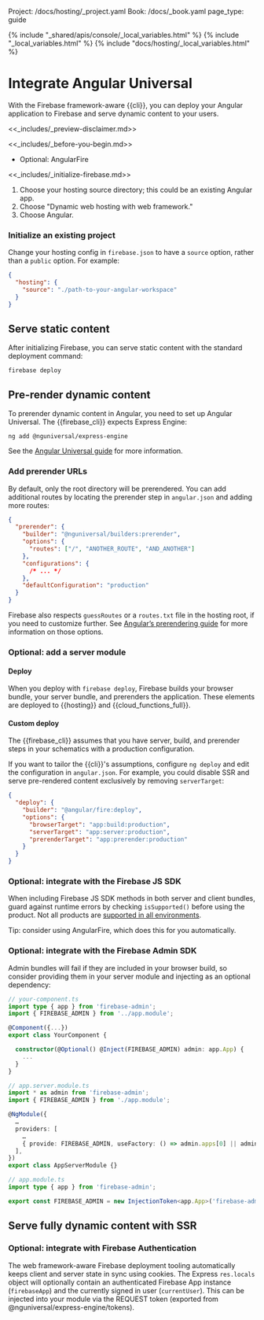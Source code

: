 Project: /docs/hosting/\_project.yaml
Book: /docs/\_book.yaml
page_type: guide

{% include "_shared/apis/console/_local_variables.html" %}
{% include "_local_variables.html" %}
{% include "docs/hosting/_local_variables.html" %}

<link rel="stylesheet" type="text/css" href="/styles/docs.css" />

# Integrate Angular Universal

With the Firebase framework-aware {{cli}}, you can deploy your Angular application
to Firebase and serve dynamic content to your users.

<<\_includes/\_preview-disclaimer.md>>

<<\_includes/\_before-you-begin.md>>

- Optional: AngularFire

<<\_includes/\_initialize-firebase.md>>

1. Choose your hosting source directory; this could be an existing Angular app.
1. Choose "Dynamic web hosting with web framework."
1. Choose Angular.

### Initialize an existing project

Change your hosting config in `firebase.json` to have a `source` option, rather
than a `public` option. For example:

```json
{
  "hosting": {
    "source": "./path-to-your-angular-workspace"
  }
}
```

## Serve static content

After initializing Firebase, you can serve static content with the standard
deployment command:

```shell
firebase deploy
```

## Pre-render dynamic content

To prerender dynamic content in Angular, you need to set up Angular Universal.
The {{firebase_cli}} expects Express Engine:

```shell
ng add @nguniversal/express-engine
```

See the [Angular Universal guide](https://angular.io/guide/universal)
for more information.

### Add prerender URLs

By default, only the root directory will be prerendered. You can add additional
routes by locating the prerender step in `angular.json` and adding more routes:

```json
{
  "prerender": {
    "builder": "@nguniversal/builders:prerender",
    "options": {
      "routes": ["/", "ANOTHER_ROUTE", "AND_ANOTHER"]
    },
    "configurations": {
      /* ... */
    },
    "defaultConfiguration": "production"
  }
}
```

Firebase also respects `guessRoutes` or a `routes.txt` file in the hosting root,
if you need to customize further. See [Angular’s prerendering
guide](https://angular.io/guide/prerendering) for more information on those
options.

### Optional: add a server module

#### Deploy

When you deploy with `firebase deploy`, Firebase builds your browser bundle,
your server bundle, and prerenders the application. These elements are deployed
to {{hosting}} and {{cloud_functions_full}}.

#### Custom deploy

The {{firebase_cli}} assumes that you have server, build, and prerender steps in
your schematics with a production configuration.

If you want to tailor the {{cli}}'s assumptions, configure `ng deploy` and edit the
configuration in `angular.json`. For example, you could disable SSR and serve
pre-rendered content exclusively by removing `serverTarget`:

```json
{
  "deploy": {
    "builder": "@angular/fire:deploy",
    "options": {
      "browserTarget": "app:build:production",
      "serverTarget": "app:server:production",
      "prerenderTarget": "app:prerender:production"
    }
  }
}
```

### Optional: integrate with the Firebase JS SDK

When including Firebase JS SDK methods in both server and client bundles, guard
against runtime errors by checking `isSupported()` before using the product.
Not all products are [supported in all environments](/docs/web/environments-js-sdk#other_environments).

Tip: consider using AngularFire, which does this for you automatically.

### Optional: integrate with the Firebase Admin SDK

Admin bundles will fail if they are included in your browser build, so consider
providing them in your server module and injecting as an optional dependency:

```typescript
// your-component.ts
import type { app } from 'firebase-admin';
import { FIREBASE_ADMIN } from '../app.module';

@Component({...})
export class YourComponent {

  constructor(@Optional() @Inject(FIREBASE_ADMIN) admin: app.App) {
    ...
  }
}

// app.server.module.ts
import * as admin from 'firebase-admin';
import { FIREBASE_ADMIN } from './app.module';

@NgModule({
  …
  providers: [
    …
    { provide: FIREBASE_ADMIN, useFactory: () => admin.apps[0] || admin.initializeApp() }
  ],
})
export class AppServerModule {}

// app.module.ts
import type { app } from 'firebase-admin';

export const FIREBASE_ADMIN = new InjectionToken<app.App>('firebase-admin');
```

## Serve fully dynamic content with SSR

### Optional: integrate with Firebase Authentication

The web framework-aware Firebase deployment tooling automatically keeps client
and server state in sync using cookies. The Express `res.locals` object will
optionally contain an authenticated Firebase App instance (`firebaseApp`) and
the currently signed in user (`currentUser`). This can be injected into your
module via the REQUEST token (exported from @nguniversal/express-engine/tokens).
